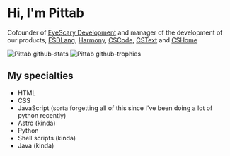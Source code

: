# Hi, I'm Pittab
Cofounder of [EyeScary Development](https://eyescary.is-a/dev) and manager of the development of our products, [ESDLang](https://eyescary.uk/esdlang), [Harmony](https://eyescary.uk/harmony), [CSCode](https://cscode.pages.dev), [CSText](https://cstext.pages.dev) and [CSHome](https://cshome.pages.dev)

![Pittab github-stats](https://stats.dooboo.io/api/github-stats-advanced?login=Pittab)
![Pittab github-trophies](https://stats.dooboo.io/api/github-trophies?login=Pittab)

## My specialties
* HTML
* CSS
* JavaScript (sorta forgetting all of this since I've been doing a lot of python recently)
* Astro (kinda)
* Python
* Shell scripts (kinda)
* Java (kinda)
